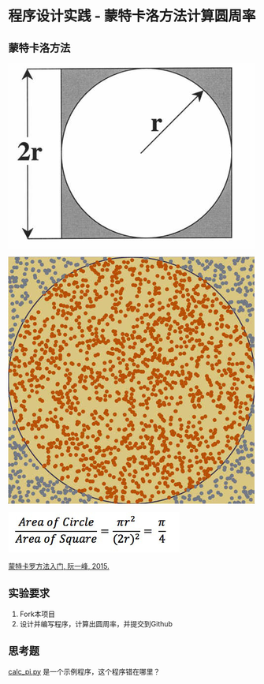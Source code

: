 # 程序设计实践 - 蒙特卡洛方法计算圆周率


## 蒙特卡洛方法

![](bg2015072611.jpg)

![](bg2015072604.jpg)

![](bg2015072603.jpg)

[蒙特卡罗方法入门, 阮一峰, 2015.](http://www.ruanyifeng.com/blog/2015/07/monte-carlo-method.html)

## 实验要求

1. Fork本项目
2. 设计并编写程序，计算出圆周率，并提交到Github

## 思考题

[calc_pi.py](https://github.com/2021-inclass-example/CalculatePi/blob/main/calc_pi.py) 是一个示例程序，这个程序错在哪里？
